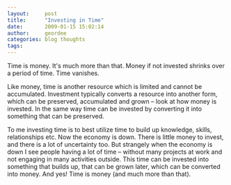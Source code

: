 ```yaml
---
layout:     post
title:      "Investing in Time"
date:       2009-01-15 15:02:14
author:     geordee
categories: blog thoughts
tags:
---
```


Time is money. It's much more than that. Money if not invested shrinks over a period of time. Time vanishes.

Like money, time is another resource which is limited and cannot be accumulated. Investment typically converts a resource into another form, which can be preserved, accumulated and grown – look at how money is invested. In the same way time can be invested by converting it into something that can be preserved.

To me investing time is to best utilize time to build up knowledge, skills, relationships etc. Now the economy is down. There is little money to invest, and there is a lot of uncertainty too. But strangely when the economy is down I see people having a lot of time – without many projects at work and not engaging in many activities outside. This time can be invested into something that builds up, that can be grown later, which can be converted into money. And yes! Time is money (and much more than that).
